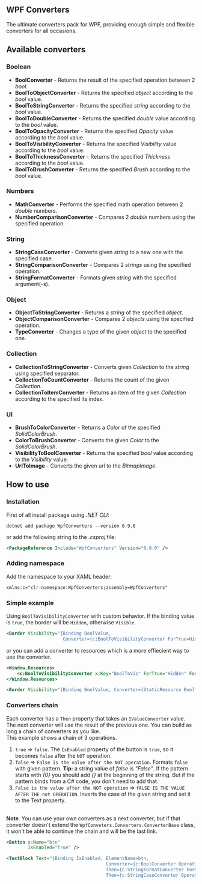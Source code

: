 ## WPF Converters

The ultimate converters pack for WPF, providing enough simple and flexible converters for all occasions.

## Available converters

### Boolean

- **BoolConverter** - Returns the result of the specified operation between 2 *bool*.
- **BoolToObjectConverter** - Returns the specified *object* according to the *bool* value.
- **BoolToStringConverter** - Returns the specified *string* according to the *bool* value.
- **BoolToDoubleConverter** - Returns the specified *double* value according to the *bool* value.
- **BoolToOpacityConverter** - Returns the specified *Opacity* value according to the *bool* value.
- **BoolToVisibilityConverter** - Returns the specified *Visibility* value according to the *bool* value.
- **BoolToThicknessConverter** - Returns the specified *Thickness* according to the *bool* value.
- **BoolToBrushConverter** - Returns the specified *Brush* according to the *bool* value.

### Numbers

- **MathConverter** - Performs the specified math operation between 2 *double* numbers.
- **NumberComparisonConverter** - Compares 2 *double* numbers using the specified operation.

### String

- **StringCaseConverter** - Converts given *string* to a new one with the specified case.
- **StringComparisonConverter** - Compares 2 *strings* using the specified operation.
- **StringFormatConverter** - Formats given *string* with the specified argument(-s).

### Object

- **ObjectToStringConverter** - Returns a *string* of the specified *object*.
- **ObjectComparisonConverter** - Compares 2 *objects* using the specified operation.
- **TypeConverter** - Changes a type of the given *object* to the specified one.

### Collection

- **CollectionToStringConverter** - Converts given *Collection* to the *string* using specified separator.
- **CollectionToCountConverter** - Returns the count of the given *Collection*.
- **CollectionToItemConverter** - Returns an item of the given *Collection* according to the specified its index.

### UI

- **BrushToColorConverter** - Returns a *Color* of the specified *SolidColorBrush*.
- **ColorToBrushConverter** - Converts the given *Color* to the *SolidColorBrush*.
- **VisibilityToBoolConverter** - Returns the specified *bool* value according to the *Visibility* value.
- **UrlToImage** - Converts the given url to the *BitmapImage*. 

## How to use

### Installation

First of all install package using *.NET CLI*:
```batchfile
dotnet add package WpfConverters --version 0.9.0
```
or add the following string to the *.csproj* file:
```xml
<PackageReference Include="WpfConverters" Version="0.9.0" />
```

### Adding namespace

Add the namespace to your XAML header:
```xml
xmlns:c="clr-namespace:WpfConverters;assembly=WpfConverters"
```

### Simple example

Using `BoolToVisibilityConverter` with custom behavior. If the binding value is `true`, the border will be `Hidden`, otherwise `Visible`. 
```xml
<Border Visibility="{Binding BoolValue, 
                     Converter={c:BoolToVisibilityConverter ForTrue=Hidden, ForFalse=Visible}}" />
```
or you can add a converter to resources which is a more effiecient way to use the converter.
```xml
<Window.Resources>
    <c:BoolToVisibilityConverter x:Key="BoolToVis" ForTrue="Hidden" ForFalse="Visible" />
</Window.Resources>

<Border Visibility="{Binding BoolValue, Converter={StaticResource BoolToVis}}" />
```

### Converters chain

Each converter has a `Then` property that takes an `IValueConverter` value. The next converter will use the result of the previous one. You can build as long a chain of converters as you like.
<br>This example shows a chain of 3 operations. 
1. `true` => `false`. The `IsEnabled` property of the button is `true`, so it becomes `false` after the `NOT` operation. 
2. `false` => `False is the value after the NOT operation`. Formats `false` with given pattern. **Tip:** a string value of *false* is *"False"*. If the pattern starts with *{0}* you should add *{}* at the beginning of the string. But if the pattern binds from a C# code, you don't need to add that.
3. `False is the value after the NOT operation` => `fALSE IS THE VALUE AFTER THE not OPERATION`. Inverts the case of the given string and set it to the Text property.

<br>**Note**. You can use your own converters as a next converter, but if that converter doesn't extend the `WpfConveters.Converters.ConverterBase` class, it won't be able to continue the chain and will be the last link.
```xml
<Button x:Name="btn" 
        IsEnabled="True" />

<TextBlock Text="{Binding IsEnabled, ElementName=btn, 
                                     Converter={c:BoolConverter Operation=Not, 
                                     Then={c:StringFormatConverter Format='{}{0} is the value after the NOT operation',
                                     Then={c:StringCaseConverter Operation=Invert}}}}" />
```